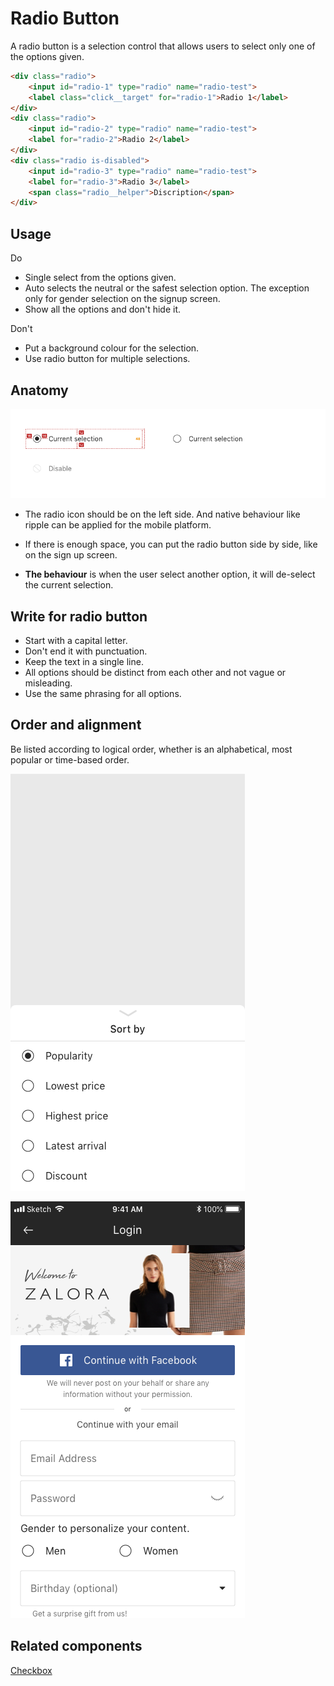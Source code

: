 # Radio Button
A radio button is a selection control that allows users to select only one of the options given. 

```html
<div class="radio">
    <input id="radio-1" type="radio" name="radio-test">
    <label class="click__target" for="radio-1">Radio 1</label>
</div>
<div class="radio">
    <input id="radio-2" type="radio" name="radio-test">
    <label for="radio-2">Radio 2</label>
</div>
<div class="radio is-disabled">
    <input id="radio-3" type="radio" name="radio-test">
    <label for="radio-3">Radio 3</label>
    <span class="radio__helper">Discription</span>
</div>
```

## Usage
<span class="u-text-positive">Do</span>
  * Single select from the options given.
  * Auto selects the neutral or the safest selection option. The exception only for gender selection on the signup screen.
  * Show all the options and don't hide it.

<span class="u-text-urgent">Don't</span>
  * Put a background colour for the selection. 
  * Use radio button for multiple selections.


  
## Anatomy

![Radio button](img/radiobutton/Radiospec.png)

* The radio icon should be on the left side. And native behaviour like ripple can be applied for the mobile platform. 

* If there is enough space, you can put the radio button side by side, like on the sign up screen.

* **The behaviour** is when the user select another option, it will de-select the current selection.




## Write for radio button
  * Start with a capital letter.  
  * Don't end it with punctuation. 
  * Keep the text in a single line. 
  * All options should be distinct from each other and not vague or misleading.
  * Use the same phrasing for all options.



## Order and alignment

Be listed according to logical order, whether is an alphabetical, most popular or time-based order. 

![Radio button list](img/radiobutton/Radiobuttonlist.png "Radio button for sort. The order is based on the most popular option.")

![Radio button side by side](img/radiobutton/Sidebysideradiobutton.png "Radio button on sign up screen. The order is based on the alphabet.")


## Related components
[Checkbox](/#/components/Checkbox)
